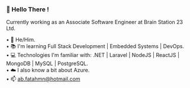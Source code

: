 ### 👋 Hello There !
  
Currently working as an Associate Software Engineer at Brain Station 23 Ltd.

• 👨 He/Him.</br>
• 📚 I'm learning Full Stack Development | Embedded Systems | DevOps.</br>
• 💻 Technologies I'm familiar with: .NET | Laravel | NodeJS | ReactJS | MongoDB | MySQL | PostgreSQL.</br>
• ☁️ I also know a bit about Azure.</br>
• 📫 ab.fatahmn@hotmail.com
